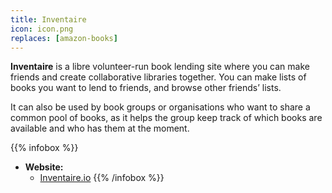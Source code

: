 ```yaml
---
title: Inventaire
icon: icon.png
replaces: [amazon-books]
---
```


**Inventaire** is a libre volunteer-run book lending site where you can make friends and create collaborative libraries together. You can make lists of books you want to lend to friends, and browse other friends’ lists.

It can also be used by book groups or organisations who want to share a common pool of books, as it helps the group keep track of which books are available and who has them at the moment.

{{% infobox %}}
- **Website:** 
    - [Inventaire.io](https://inventaire.io/)
{{% /infobox %}}